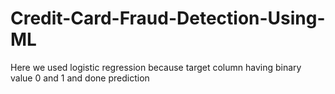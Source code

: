 # Credit-Card-Fraud-Detection-Using-ML
Here we used logistic regression because target column having binary value 0 and 1 and done prediction

